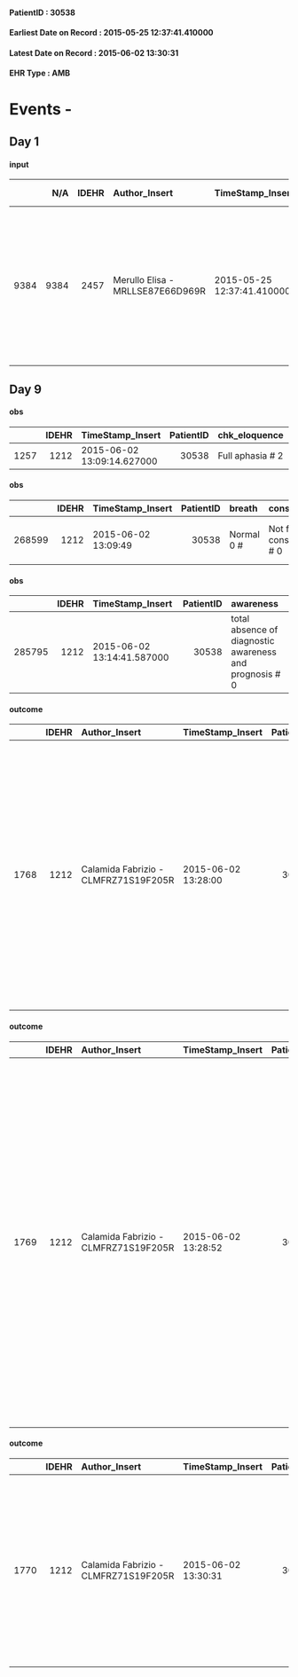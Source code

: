 
#### PatientID : 30538
#### Earliest Date on Record : 2015-05-25 12:37:41.410000
#### Latest Date on Record : 2015-06-02 13:30:31
#### EHR Type : AMB

# Events - 

## Day 1

#### input
|      |    N/A |   IDEHR | Author_Insert                    | TimeStamp_Insert           | EHRType   |   PatientID |   IDDigitalSignDocument | persone_vicine   |   Unnamed: 0_x.1 |   IDANAMNESI_SOCIALE | Patient   | FamigliaAltro   | Paziente_T   | FamigliaAltro_T   |   Non_Rilevabile_x.1 | Note_Non_Rilevabile_x.1   | opt_Problemi   | Note_I                                                                                                                                                                          | ds_note_timori                                                                                                     | chk_contr_sintomi   | opt_paziente_a   | opt_famiglia_a   | opt_adeguatezza   | ds_note_ad                                                                                                 | opt_paziente_solo   | ds_note_con              | opt_presente_assente   | Presenza_minori   | Caregiver_principale                      | opt_capacita   | ds_familiari_coinv                                                                                                                             | opt_necessario   | opt_presente   | opt_risorse_ec   | opt_paziente_psi   | opt_Ins_vol   | ds_note_prio                                                                                                           | opt_paziente_ad   | opt_caregiver_ad   | opt_esenzione   | opt_inv_civile   |   invalidita_perc | Needs     | Domestic partnership   | Fragility   | opt_disponibilita_f   | opt_indennita_acc   | opt_legge   | opt_famiglia_psi   | opt_disponibilit_paz   |
|-----:|-------:|--------:|:---------------------------------|:---------------------------|:----------|------------:|------------------------:|:-----------------|-----------------:|---------------------:|:----------|:----------------|:-------------|:------------------|---------------------:|:--------------------------|:---------------|:--------------------------------------------------------------------------------------------------------------------------------------------------------------------------------|:-------------------------------------------------------------------------------------------------------------------|:--------------------|:-----------------|:-----------------|:------------------|:-----------------------------------------------------------------------------------------------------------|:--------------------|:-------------------------|:-----------------------|:------------------|:------------------------------------------|:---------------|:-----------------------------------------------------------------------------------------------------------------------------------------------|:-----------------|:---------------|:-----------------|:-------------------|:--------------|:-----------------------------------------------------------------------------------------------------------------------|:------------------|:-------------------|:----------------|:-----------------|------------------:|:----------|:-----------------------|:------------|:----------------------|:--------------------|:------------|:-------------------|:-----------------------|
| 9384 |   9384 |    2457 | Merullo Elisa - MRLLSE87E66D969R | 2015-05-25 12:37:41.410000 | AMB       |       30538 |                   77050 | N/A              |             1032 |                  659 | No#0      | Si#1            | No#0         | Si#1              |                    0 | NR                        | No#0           | Il pz non √® stato informato di nulla, anche per l'improvvisa manifestazione di malattia. Il figlio √® consapevole ed informato ma in difficolt√† da un punto di vista emotivo. | Il figlio teme che il padre possa soffrire come √® successo alla madre: vorrebbe pertanto il controllo dei sintomi | controllo sintomi#0 | Indefinite#2     | Congruenti#1     | No#0              | Presente solo un unico parente ossia il figlio Fabio. Non ci sono altri parenti. Una figlia vive in Egitto | No#0                | Il pz vive con il figlio | Presente#1             | No#0              | Figlio. Il figlio lavora tutto il giorno. | Adeguato#0     | Non ci sono familiari che possano aiutare nell'assistenza. La figlia vive in Egitto. Forse arriver√† in Italia a met√† giugno e star√† un mese | Si#1             | No#0           | Adeguate#1       | No#0               | Si#1          | Il bisogno espresso √® a livello clinico/assistenziale. Spiegato il setting degenza ed il senso delle cure palliative. | Parziale#1        | Totale#2           | No#0            | Si#1             |                60 | Clinici#0 | Figli#2                | nessuna#0   | Da verificare#2       | No#0                | No#0        | S√¨#1              | Da verificare#2        |


## Day 9

#### obs
|      |   IDEHR | TimeStamp_Insert           |   PatientID | chk_eloquence    | asthenia   | cachexia     | dyspnoea   | body_temp    | agitation_behavior_freq   | cognitive_state           |
|-----:|--------:|:---------------------------|------------:|:-----------------|:-----------|:-------------|:-----------|:-------------|:--------------------------|:--------------------------|
| 1257 |    1212 | 2015-06-02 13:09:14.627000 |       30538 | Full aphasia # 2 | Severe # 3 | cachexia # 0 | No # 0     | Apyrexia # 0 | agitated at times # 2     | continuously confused # 1 |

#### obs
|        |   IDEHR | TimeStamp_Insert    |   PatientID | breath     | consolability           | body_language                             | facial_expression           |
|-------:|--------:|:--------------------|------------:|:-----------|:------------------------|:------------------------------------------|:----------------------------|
| 268599 |    1212 | 2015-06-02 13:09:49 |       30538 | Normal 0 # | Not for consolation # 0 | Teso. nervous movements. Restlessness # 1 | Smiling or inexpressive # 0 |

#### obs
|        |   IDEHR | TimeStamp_Insert           |   PatientID | awareness                                               |
|-------:|--------:|:---------------------------|------------:|:--------------------------------------------------------|
| 285795 |    1212 | 2015-06-02 13:14:41.587000 |       30538 | total absence of diagnostic awareness and prognosis # 0 |

#### outcome
|      |   IDEHR | Author_Insert                        | TimeStamp_Insert    |   PatientID |   IDDigitalSignDocument |   IDPAI_VIDAS | opt_problem                                                |   opt_problem_num | opt_obiettivo                                                                                                   |   opt_obiettivo_num | opt_stato_problema   |   opt_stato_problema_num | opt_interventi                                                                                                                                                                                                                                                                                                             |   opt_interventi_num |
|-----:|--------:|:-------------------------------------|:--------------------|------------:|------------------------:|--------------:|:-----------------------------------------------------------|------------------:|:----------------------------------------------------------------------------------------------------------------|--------------------:|:---------------------|-------------------------:|:---------------------------------------------------------------------------------------------------------------------------------------------------------------------------------------------------------------------------------------------------------------------------------------------------------------------------|---------------------:|
| 1768 |    1212 | Calamida Fabrizio - CLMFRZ71S19F205R | 2015-06-02 13:28:00 |       30538 |                   80914 |          3777 | Alteration or risk of impairment of lung function # 26 = 0 |                 3 | The patient will present deeper breaths with effective removal of the pulmonary secretions, if present # 43 = 0 |                   4 | Open Problem # 1     |                        1 | Implementation PAI - Place the patient in a semi-sitting position and, if necessary, administer O2 therapy # 225 = 0; PAI Implementation - Have the patient breathe deeply and slowly # 226 = 0; PAI Implementation - Maintain adequate air humidification # 227 = 0; PAI Implementation - Monitor fluid balance # 228 = 0 |                    4 |

#### outcome
|      |   IDEHR | Author_Insert                        | TimeStamp_Insert    |   PatientID |   IDDigitalSignDocument |   IDPAI_VIDAS | opt_problem                    |   opt_problem_num | opt_obiettivo                                                                                                                    |   opt_obiettivo_num | opt_stato_problema   |   opt_stato_problema_num | opt_interventi                                                                                                                                                                                                                                                                                                                                                                                                  |   opt_interventi_num |
|-----:|--------:|:-------------------------------------|:--------------------|------------:|------------------------:|--------------:|:-------------------------------|------------------:|:---------------------------------------------------------------------------------------------------------------------------------|--------------------:|:---------------------|-------------------------:|:----------------------------------------------------------------------------------------------------------------------------------------------------------------------------------------------------------------------------------------------------------------------------------------------------------------------------------------------------------------------------------------------------------------|---------------------:|
| 1769 |    1212 | Calamida Fabrizio - CLMFRZ71S19F205R | 2015-06-02 13:28:52 |       30538 |                   80915 |          3778 | Abnormal neurological # 30 = 0 |                 4 | The patient comunicher√ † ¬ † ¬ † with the remaining capacit√ † language and / or the residual capacit√ † ¬ † nonverbal # 58 = 0 |                   4 | Open Problem # 1     |                        1 | PAI implementation - The operator addresses the patient by speaking clearly and distinctly # 469 = 0; PAI implementation - The operator asks the patient simple and closed questions and simple instructions # 470 = 0; PAI implementation - Use the tact and gestures to improve communication # 472 = 0; Informational - Inform the caregiver about alternative and nonverbal communication methods # 474 = 0 |                    4 |

#### outcome
|      |   IDEHR | Author_Insert                        | TimeStamp_Insert    |   PatientID |   IDDigitalSignDocument |   IDPAI_VIDAS | opt_problem                                                                                                                                           |   opt_problem_num | opt_obiettivo                                                                                      |   opt_obiettivo_num | opt_stato_problema   |   opt_stato_problema_num | opt_interventi                                                                                                                                                                                                  |   opt_interventi_num |
|-----:|--------:|:-------------------------------------|:--------------------|------------:|------------------------:|--------------:|:------------------------------------------------------------------------------------------------------------------------------------------------------|------------------:|:---------------------------------------------------------------------------------------------------|--------------------:|:---------------------|-------------------------:|:----------------------------------------------------------------------------------------------------------------------------------------------------------------------------------------------------------------|---------------------:|
| 1770 |    1212 | Calamida Fabrizio - CLMFRZ71S19F205R | 2015-06-02 13:30:31 |       30538 |                   80916 |          3779 | decisional conflict, secondary to knowledge deficit, related to specific clinical, therapeutic, prognostic and / or lack of patient's coping # 35 = 0 |                 4 | The patient and / or caregiver condivider√ † ¬ † fears and concerns regarding the choices # 79 = 0 |                   4 | Open Problem # 1     |                        1 | Counseling - Help the patient and / or caregiver to recognize the problem and to identify clearly the necessit√ † to a decision # 680 = 0; professionals Activation - Activation request Psychologist # 688 = 0 |                    4 |


